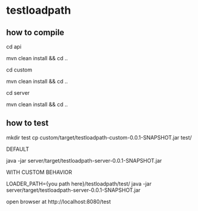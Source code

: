 # testloadpath

## how to compile

cd api

mvn clean install && cd ..

cd custom

mvn clean install && cd ..

cd server

mvn clean install && cd ..


## how to test

mkdir test
cp custom/target/testloadpath-custom-0.0.1-SNAPSHOT.jar test/


DEFAULT

java  -jar server/target/testloadpath-server-0.0.1-SNAPSHOT.jar

WITH CUSTOM BEHAVIOR

LOADER_PATH={you path here}/testloadpath/test/ java  -jar server/target/testloadpath-server-0.0.1-SNAPSHOT.jar


open browser at http://localhost:8080/test
